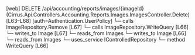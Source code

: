 [web] DELETE /api/accounting/reports/images/{imageId}  (Cirrus.Api.Controllers.Accounting.Reports.Images.ImagesController.Delete)  [L63–L68] [auth=Authentication.UserPolicy]
  └─ calls ImageRepository.Remove [L67]
  └─ calls ImageRepository.WriteQuery [L66]
  └─ writes_to Image [L67]
    └─ reads_from Images
  └─ writes_to Image [L66]
    └─ reads_from Images
  └─ uses_service IControlledRepository<Image>
    └─ method WriteQuery [L66]

